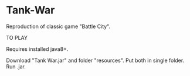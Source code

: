 # Tank-War
Reproduction of classic game "Battle City".

TO PLAY

Requires installed java8+.

Download "Tank War.jar" and folder "resources". Put both in single folder.
Run .jar.
